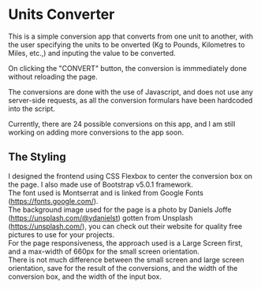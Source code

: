 # Units Converter

This is a simple conversion app that converts from one unit to another, with the user specifying the units to be onverted (Kg to Pounds, Kilometres to Miles, etc.,) and inputing the value to be converted.

On clicking the "CONVERT" button, the conversion is immmediately done without reloading the page.

The conversions are done with the use of Javascript, and does not use any server-side requests, as all the conversion formulars have been hardcoded into the script.

Currently, there are 24 possible conversions on this app, and I am still working on adding more conversions to the app soon.

## The Styling

I designed the frontend using CSS Flexbox to center the conversion box on the page. I also made use of Bootstrap v5.0.1 framework.  
The font used is Montserrat and is linked from Google Fonts (https://fonts.google.com/).  
The background image used for the page is a photo by Daniels Joffe (https://unsplash.com/@ydanielst) gotten from Unsplash (https://unsplash.com/), you can check out their website for quality free pictures to use for your projects.  
For the page responsiveness, the approach used is a Large Screen first, and a max-width of 660px for the small screen orientation.  
There is not much difference between the small screen and large screen orientation, save for the result of the conversions, and the width of the conversion box, and the width of the input box.
